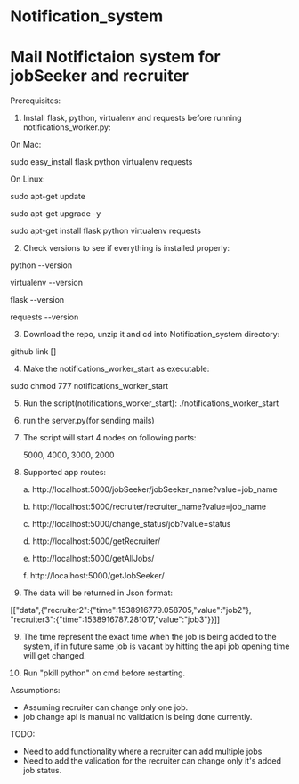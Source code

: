 # Notification_system
# Mail Notifictaion system for jobSeeker and recruiter
 
Prerequisites:
1. Install flask, python, virtualenv and requests before running notifications_worker.py:

On Mac:

sudo easy_install flask python virtualenv requests

On Linux:

sudo apt-get update

sudo apt-get upgrade -y

sudo apt-get install flask python virtualenv requests

2. Check versions to see if everything is installed properly:

python --version

virtualenv --version

flask --version

requests --version

3. Download the repo, unzip it and cd into Notification_system directory:

github link [] 

4. Make the notifications_worker_start as executable:

sudo chmod 777 notifications_worker_start

5. Run the script(notifications_worker_start):
    ./notifications_worker_start

6. run the server.py(for sending mails)


7. The script will start 4 nodes on following ports:
 
   5000, 4000, 3000, 2000

7. Supported app routes:

    a. http://localhost:5000/jobSeeker/jobSeeker_name?value=job_name
    
    b. http://localhost:5000/recruiter/recruiter_name?value=job_name
    
    c. http://localhost:5000/change_status/job?value=status
    
    d. http://localhost:5000/getRecruiter/
    
    e. http://localhost:5000/getAllJobs/
    
    f. http://localhost:5000/getJobSeeker/

8. The data will be returned in Json format:

[["data",{"recruiter2":{"time":1538916779.058705,"value":"job2"},
    "recruiter3":{"time":1538916787.281017,"value":"job3"}}]]

9. The time represent the exact time when the job is being added to the system, if in future same job is vacant by hitting the api job opening time will get changed.


11. Run "pkill python" on cmd before restarting.

Assumptions:

- Assuming recruiter can change only one job.
- job change api is manual no validation is being done currently.

TODO:

- Need to add functionality where a recruiter can add multiple jobs
- Need to add the validation for the recruiter can change only it's added job status.






